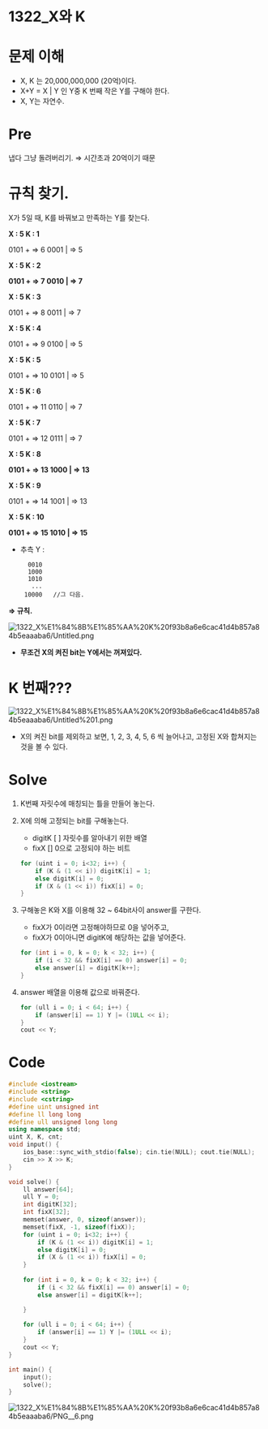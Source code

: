 # 1322_X와 K

# 문제 이해

- X, K 는 20,000,000,000 (20억)이다.
- X+Y = X | Y 인 Y중 K 번째 작은 Y를 구해야 한다.
- X, Y는 자연수.

# Pre

냅다 그냥 돌려버리기. ⇒ 시간초과  20억이기 때문

# 규칙 찾기.

X가 5일 때, K를 바꿔보고 만족하는 Y를 찾는다.

**X : 5  K : 1**

0101   + ⇒ 6
0001    |  ⇒ 5

**X : 5  K : 2**

**0101   + ⇒ 7
0010    |  ⇒ 7**

**X : 5  K : 3**

0101   + ⇒ 8
0011    |  ⇒ 7

**X : 5  K : 4**

0101   + ⇒ 9
0100    |  ⇒ 5

**X : 5  K : 5**

0101   + ⇒ 10
0101    |  ⇒ 5

**X : 5  K : 6**

0101   + ⇒ 11
0110    |  ⇒ 7

**X : 5  K : 7**

0101   + ⇒ 12
0111    |  ⇒ 7

**X : 5  K : 8**

**0101   + ⇒ 13
1000    |  ⇒ 13**

**X : 5  K : 9**

0101   + ⇒ 14
1001    |  ⇒ 13

**X : 5  K : 10**

**0101   + ⇒ 15
1010    |  ⇒ 15**

 

- 추측
Y :

        0010
        1000
        1010
         ...
       10000   //그 다음.

**⇒ 규칙.**

![1322_X%E1%84%8B%E1%85%AA%20K%20f93b8a6e6cac41d4b857a84b5eaaaba6/Untitled.png](1322_X%E1%84%8B%E1%85%AA%20K%20f93b8a6e6cac41d4b857a84b5eaaaba6/Untitled.png)

- **무조건 X의 켜진 bit는 Y에서는 꺼져있다.**

# K 번째???

![1322_X%E1%84%8B%E1%85%AA%20K%20f93b8a6e6cac41d4b857a84b5eaaaba6/Untitled%201.png](1322_X%E1%84%8B%E1%85%AA%20K%20f93b8a6e6cac41d4b857a84b5eaaaba6/Untitled%201.png)

- X의 켜진 bit를 제외하고 보면,  1, 2, 3, 4, 5, 6 씩 늘어나고, 고정된 X와 합쳐지는 것을 볼 수 있다.

# Solve

1. K번째 자릿수에 매칭되는 틀을 만들어 놓는다.
2. X에 의해 고정되는 bit를 구해놓는다.
    - digitK [ ]  자릿수를 알아내기 위한 배열
    - fixX []      0으로 고정되야 하는 비트

    ```cpp
    for (uint i = 0; i<32; i++) {
    	if (K & (1 << i)) digitK[i] = 1;
    	else digitK[i] = 0;
    	if (X & (1 << i)) fixX[i] = 0;
    }
    ```

3. 구해놓은 K와 X를 이용해 32 ~ 64bit사이 answer를 구한다.
    - fixX가 0이라면 고정해야하므로 0을 넣어주고,
    - fixX가 0이아니면 digitK에 해당하는 값을 넣어준다.

    ```cpp
    for (int i = 0, k = 0; k < 32; i++) {
    	if (i < 32 && fixX[i] == 0) answer[i] = 0;
    	else answer[i] = digitK[k++];
    }
    ```

4. answer 배열을 이용해 값으로 바꿔준다.

    ```cpp
    for (ull i = 0; i < 64; i++) {
    	if (answer[i] == 1) Y |= (1ULL << i);
    }
    cout << Y;
    ```

# Code

```cpp
#include <iostream>
#include <string>
#include <cstring>
#define uint unsigned int
#define ll long long
#define ull unsigned long long
using namespace std;
uint X, K, cnt;
void input() {
	ios_base::sync_with_stdio(false); cin.tie(NULL); cout.tie(NULL);
	cin >> X >> K;
}

void solve() {
	ll answer[64];
	ull Y = 0;
	int digitK[32];
	int fixX[32];
	memset(answer, 0, sizeof(answer));
	memset(fixX, -1, sizeof(fixX));
	for (uint i = 0; i<32; i++) {
		if (K & (1 << i)) digitK[i] = 1;
		else digitK[i] = 0;
		if (X & (1 << i)) fixX[i] = 0;
	}
	
	for (int i = 0, k = 0; k < 32; i++) {
		if (i < 32 && fixX[i] == 0) answer[i] = 0;
		else answer[i] = digitK[k++];

	}
	
	for (ull i = 0; i < 64; i++) {
		if (answer[i] == 1) Y |= (1ULL << i);
	}
	cout << Y;
}

int main() {
	input();
	solve();
}
```

![1322_X%E1%84%8B%E1%85%AA%20K%20f93b8a6e6cac41d4b857a84b5eaaaba6/PNG__6.png](1322_X%E1%84%8B%E1%85%AA%20K%20f93b8a6e6cac41d4b857a84b5eaaaba6/PNG__6.png)